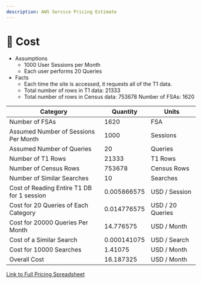 ```yaml
---
description: AWS Service Pricing Estimate
---
```


# 💸 Cost

* Assumptions
  * 1000 User Sessions per Month
  * Each user performs 20 Queries
* Facts
  * Each time the site is accessed, it requests all of the T1 data.
  * Total number of rows in T1 data: 21333
  * Total number of rows in Census data: 753678 Number of FSAs: 1620

<table><thead><tr><th>Category</th><th data-type="number">Quantity</th><th>Units</th></tr></thead><tbody><tr><td>Number of FSAs   </td><td>1620</td><td>FSA</td></tr><tr><td>Assumed Number of Sessions Per Month </td><td>1000</td><td>Sessions</td></tr><tr><td>Assumed Number of Queries</td><td>20</td><td>Queries</td></tr><tr><td>Number of T1 Rows </td><td>21333</td><td>T1 Rows</td></tr><tr><td>Number of Census Rows</td><td>753678</td><td>Census Rows</td></tr><tr><td>Number of Similar Searches</td><td>10</td><td>Searches</td></tr><tr><td>Cost of Reading Entire T1 DB for 1 session</td><td>0.005866575</td><td>USD / Session</td></tr><tr><td>Cost for 20 Queries of Each Category</td><td>0.014776575</td><td>USD / 20 Queries</td></tr><tr><td>Cost for 20000 Queries Per Month</td><td>14.776575</td><td>USD / Month</td></tr><tr><td>Cost of a Similar Search</td><td>0.000141075</td><td>USD / Search</td></tr><tr><td>Cost for 10000 Searches </td><td>1.41075</td><td>USD / Month</td></tr><tr><td>Overall Cost</td><td>16.187325</td><td>USD / Month</td></tr></tbody></table>

[Link to Full Pricing Spreadsheet](https://docs.google.com/spreadsheets/d/14xJuSoBesNGClJyIhLuN8EDKVdYXVstGtgh5EPCUHKg/edit#gid=0)
